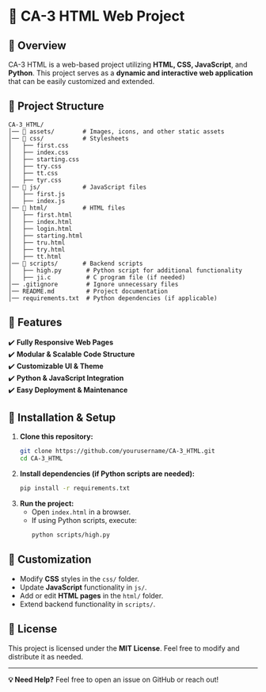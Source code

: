 # 🚀 CA-3 HTML Web Project

## 🌟 Overview
CA-3 HTML is a web-based project utilizing **HTML, CSS, JavaScript**, and **Python**. This project serves as a **dynamic and interactive web application** that can be easily customized and extended.

## 📂 Project Structure
```
CA-3_HTML/
│── 📁 assets/        # Images, icons, and other static assets
│── 📁 css/           # Stylesheets
│   ├── first.css
│   ├── index.css
│   ├── starting.css
│   ├── try.css
│   ├── tt.css
│   ├── tyr.css
│── 📁 js/            # JavaScript files
│   ├── first.js
│   ├── index.js
│── 📁 html/          # HTML files
│   ├── first.html
│   ├── index.html
│   ├── login.html
│   ├── starting.html
│   ├── tru.html
│   ├── try.html
│   ├── tt.html
│── 📁 scripts/       # Backend scripts
│   ├── high.py       # Python script for additional functionality
│   ├── ji.c          # C program file (if needed)
│── .gitignore        # Ignore unnecessary files
│── README.md         # Project documentation
│── requirements.txt  # Python dependencies (if applicable)
```

## 🚀 Features
✔️ **Fully Responsive Web Pages**  
✔️ **Modular & Scalable Code Structure**  
✔️ **Customizable UI & Theme**  
✔️ **Python & JavaScript Integration**  
✔️ **Easy Deployment & Maintenance**  

## 🔧 Installation & Setup
1. **Clone this repository:**
   ```bash
   git clone https://github.com/yourusername/CA-3_HTML.git
   cd CA-3_HTML
   ```
2. **Install dependencies (if Python scripts are needed):**
   ```bash
   pip install -r requirements.txt
   ```
3. **Run the project:**
   - Open `index.html` in a browser.
   - If using Python scripts, execute:
     ```bash
     python scripts/high.py
     ```

## 🎨 Customization
- Modify **CSS** styles in the `css/` folder.
- Update **JavaScript** functionality in `js/`.
- Add or edit **HTML pages** in the `html/` folder.
- Extend backend functionality in `scripts/`.

## 📜 License
This project is licensed under the **MIT License**. Feel free to modify and distribute it as needed.

---
**💡 Need Help?** Feel free to open an issue on GitHub or reach out!
